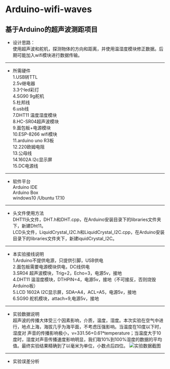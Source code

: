 # Arduino-wifi-waves
基于Arduino的超声波测距项目  
---  
* 设计思路：  
使用超声波和舵机，探测物体的方向和距离，并使用温湿度模块修正数据。后期可能加入wifi模块进行数据传输。
---  
* 所需硬件  
1.USB转TTL  
2.5v继电器  
3.3个led彩灯  
4.SG90  9g舵机  
5.杜邦线  
6.usb线  
7.DHT11 温度湿度模块  
8.HC-SR04超声波模块  
9.面包板+电源模块  
10.ESP-8266 wifi模块  
11.arduino uno R3板  
12.220欧姆电阻    
13.公母线   
14.1602A l2c显示屏  
15.DC电源线
---  
* 软件平台  
Arduino IDE  
Arduino Box  
windows10  /Ubuntu 17.10

----
* 头文件使用方法  
DHT11头文件，DHT.h和DHT.cpp，在Arduino安装目录下的libraries文件夹下，新建Dht11。  
LCD头文件，LiquidCrystal_I2C.h和LiquidCrystal_I2C.cpp，在Arduino安装目录下的libraries文件夹下，新建iquidCrystal_I2C。

---
* 本实验接线说明  
1.Arduino不提供电源，只提供引脚，USB供电  
2.面包板需要电源模块供电，DC线供电  
3.SR04 超声波模块，Trig=2，Echo=3，电源5v，接地  
4.DHT11 温湿度模块，DTHPIN=4，电源5v，接地（不可接反，否则烧毁Arduino板）  
5.LCD 1602A I2C显示屏，SDA=A4，ACL=A5，电源5v，接地  
6.SG90 舵机模块，attach=9,电源5v，接地  
---
* 实验数据说明  
超声波的传播大体受三个因素影响，介质，温度，湿度。本次实验在空气中进行，地点上海，海拔几乎为海平面，不考虑压强影响。当温度在10度以下时，湿度对
声音的传播影响极小，v=331.56+0.61*temperature；当温度大于10度时，湿度对声音传播速度影响明显，我们取10%到100%湿度的数据的平均值。最终实验结果精确到了以毫米为单位，小数点后四位。
![实验数据截图](https://raw.githubusercontent.com/xiao-yi/Arduino-wifi-waves/master/data.png)
---
* 实验误差分析